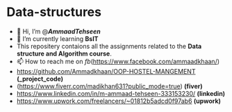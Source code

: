 # Data-structures
- 👋 Hi, I’m @***AmmaadTehseen***
- 🌱 I’m currently learning **BsIT**
- This repositery contaions all the assignments related to the **Data structure and Algorithm course**.
- 📫 How to reach me on *fb*(https://www.facebook.com/ammaadkhaan/)
- https://github.com/Ammadkhaan/OOP-HOSTEL-MANGEMENT **(_project_code)**
- (https://www.fiverr.com/madikhan631?public_mode=true) **(fiver)**
- https://www.linkedin.com/in/m-ammaad-tehseen-333153230/ **(linkedin)**
- https://www.upwork.com/freelancers/~01812b5adcd0f97ab6 **(upwork)**
